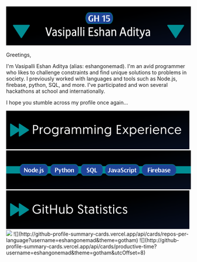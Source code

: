 ![Introductory Image](https://github.com/eshangonemad/eshangonemad/blob/b12497de8be1a52d971ad9b85050a0ae07272c3b/Intro.PNG?raw=true)

Greetings,

I'm Vasipalli Eshan Aditya (alias: eshangonemad). I'm an avid programmer who likes to challenge constraints and find unique solutions to problems in society. I previously worked with languages and tools such as Node.js, firebase, python, SQL, and more. I've participated and won several hackathons at school and internationally.

I hope you stumble across my profile once again...

<img src="prgw.png" width="500" />
<img src="langs.PNG" width="900"/>
<img src="git.png" width="500">
<img src="http://github-profile-summary-cards.vercel.app/api/cards/profile-details?username=eshangonemad&theme=gotham"/>
![](http://github-profile-summary-cards.vercel.app/api/cards/repos-per-language?username=eshangonemad&theme=gotham) ![](http://github-profile-summary-cards.vercel.app/api/cards/productive-time?username=eshangonemad&theme=gotham&utcOffset=8)
